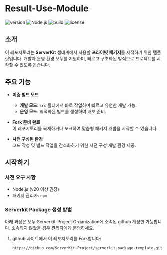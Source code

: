 # Result-Use-Module

![version](https://img.shields.io/badge/version-%%VERSION%%-blue)
![Node.js](https://img.shields.io/badge/Node.js-20%2B-brightgreen)
![build](https://img.shields.io/badge/build-%%BUILD%%)
![license](https://img.shields.io/badge/license-UNLICENSED-red)

## 소개

이 레포지토리는 **ServerKit** 생태계에서 사용할 **프라이빗 패키지**를 제작하기 위한 템플릿입니다. 개발과 운영 환경 모두를 지원하며, 빠르고 구조화된 방식으로 프로젝트를 시작할 수 있도록 돕습니다.

## 주요 기능

- **이중 빌드 모드**

    - **개발 모드**: `src` 폴더에서 바로 작업하며 빠르고 유연한 개발 가능.
    - **운영 모드**: 최적화된 빌드를 생성하여 배포 준비.

- **Fork 준비 완료**  
  이 레포지토리를 복제하거나 포크하여 맞춤형 패키지 개발을 시작할 수 있습니다.

- **사전 구성된 환경**  
  코드 작성 및 빌드 작업을 간소화하기 위한 사전 구성 개발 환경 제공.

## 시작하기

### 사전 요구 사항

- Node.js (v20 이상 권장)
- 패키지 관리자: `npm`

### Serverkit Package 생성 방법

아래 과정은 모두 Serverkit-Project Organization에 소속된 github 계정만 가능합니다. 소속되지 않았을 경우 관리자에게 문의하세요.

1. github 사이트에서 이 레포지토리를 Fork합니다:
    ```bash
    https://github.com/ServerKit-Project/serverkit-package-template.git
    ```

